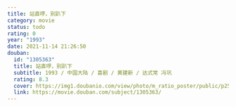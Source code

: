```yaml
---
title: 站直啰，别趴下
category: movie
status: todo
rating: 0
year: "1993"
date: 2021-11-14 21:26:50
douban:
  id: "1305363"
  title: 站直啰，别趴下
  subtitle: 1993 / 中国大陆 / 喜剧 / 黄建新 / 达式常 冯巩
  rating: 8.3
  cover: https://img1.doubanio.com/view/photo/m_ratio_poster/public/p2502550137.jpg
  link: https://movie.douban.com/subject/1305363/
---
```



